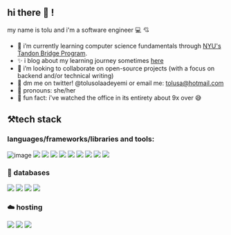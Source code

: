## hi there 👋 !
my name is tolu and i'm a software engineer 💻 :cupid:

- 🌱 i’m currently learning computer science fundamentals through [NYU's Tandon Bridge Program](https://engineering.nyu.edu/academics/programs/nyu-tandon-bridge).
- :sparkles: i blog about my learning journey sometimes [here](https://tolusolaadeyemi.hashnode.dev/)
- :space_invader: i’m looking to collaborate on open-source projects (with a focus on backend and/or technical writing)
- 💌 dm me on twitter! @tolusolaadeyemi or email me: tolusa@hotmail.com
- :strawberry: pronouns: she/her
- :mushroom: fun fact: i've watched the office in its entirety about 9x over :sweat_smile:

## :hammer_and_pick:tech stack
### languages/frameworks/libraries and tools:
![image](https://img.shields.io/badge/JavaScript-323330?style=for-the-badge&logo=javascript&logoColor=F7DF1E)
<img src="{https://img.shields.io/badge/JavaScript-323330?style=for-the-badge&logo=javascript&logoColor=F7DF1E}" />
<img src="{https://img.shields.io/badge/Node.js-339933?style=for-the-badge&logo=nodedotjs&logoColor=white" />
<img src="{https://img.shields.io/badge/Express.js-000000?style=for-the-badge&logo=express&logoColor=white" />
<img src="{https://img.shields.io/badge/React-20232A?style=for-the-badge&logo=react&logoColor=61DAFB" />
<img src="{https://img.shields.io/badge/Python-FFD43B?style=for-the-badge&logo=python&logoColor=blue" />
<img src="{https://img.shields.io/badge/Django-092E20?style=for-the-badge&logo=django&logoColor=green" />
<img src="{https://img.shields.io/badge/C%2B%2B-00599C?style=for-the-badge&logo=c%2B%2B&logoColor=white" />
<img src="{https://img.shields.io/badge/Postman-FF6C37?style=for-the-badge&logo=Postman&logoColor=white" />
<img src="{https://img.shields.io/badge/Docker-2CA5E0?style=for-the-badge&logo=docker&logoColor=white" />

### :floppy_disk: databases
<img src="{https://img.shields.io/badge/MongoDB-4EA94B?style=for-the-badge&logo=mongodb&logoColor=white" />
<img src="{https://img.shields.io/badge/MySQL-005C84?style=for-the-badge&logo=mysql&logoColor=white" />
<img src="{https://img.shields.io/badge/SQLite-07405E?style=for-the-badge&logo=sqlite&logoColor=white" />
<img src="{https://img.shields.io/badge/PostgreSQL-316192?style=for-the-badge&logo=postgresql&logoColor=white" />


### :cloud: hosting
<img src="{https://img.shields.io/badge/Netlify-00C7B7?style=for-the-badge&logo=netlify&logoColor=white" />
<img src="{https://img.shields.io/badge/Heroku-430098?style=for-the-badge&logo=heroku&logoColor=white" />
<img src="{https://img.shields.io/badge/Amazon_AWS-FF9900?style=for-the-badge&logo=amazonaws&logoColor=white" />


